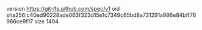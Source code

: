 version https://git-lfs.github.com/spec/v1
oid sha256:c40ed90228ade063f323d15e1c7349c65bd8a731291a996e84bff76966ce9f17
size 1404
